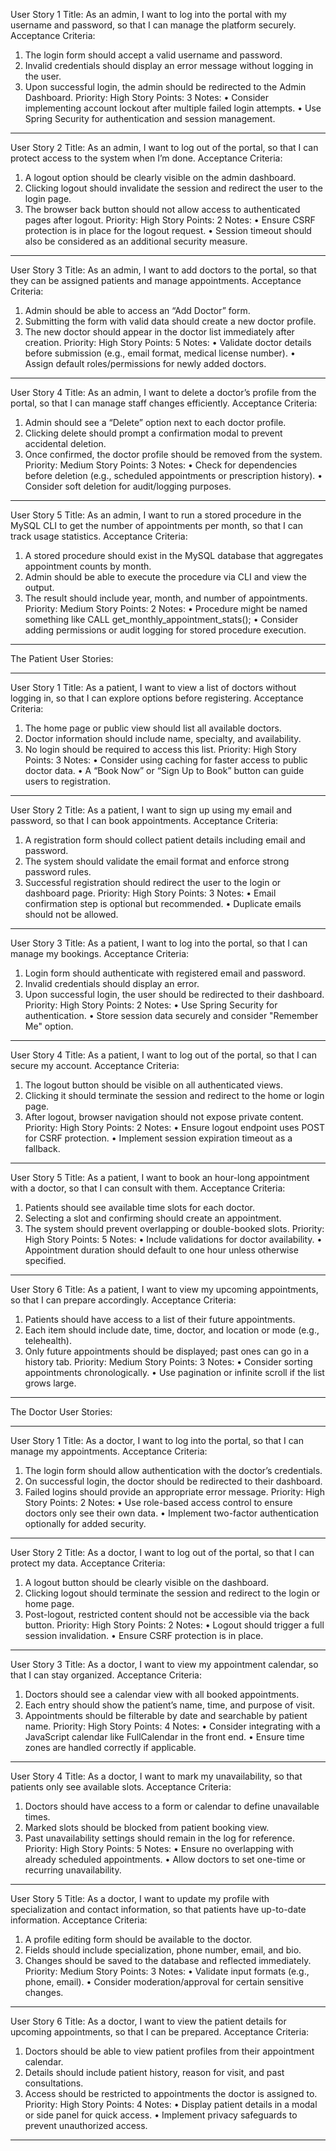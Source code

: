 User Story 1
Title:
As an admin, I want to log into the portal with my username and password, so that I can manage the platform securely.
Acceptance Criteria:
1.	The login form should accept a valid username and password.
2.	Invalid credentials should display an error message without logging in the user.
3.	Upon successful login, the admin should be redirected to the Admin Dashboard.
Priority: High
Story Points: 3
Notes:
•	Consider implementing account lockout after multiple failed login attempts.
•	Use Spring Security for authentication and session management.
________________________________________
User Story 2
Title:
As an admin, I want to log out of the portal, so that I can protect access to the system when I’m done.
Acceptance Criteria:
1.	A logout option should be clearly visible on the admin dashboard.
2.	Clicking logout should invalidate the session and redirect the user to the login page.
3.	The browser back button should not allow access to authenticated pages after logout.
Priority: High
Story Points: 2
Notes:
•	Ensure CSRF protection is in place for the logout request.
•	Session timeout should also be considered as an additional security measure.
________________________________________
User Story 3
Title:
As an admin, I want to add doctors to the portal, so that they can be assigned patients and manage appointments.
Acceptance Criteria:
1.	Admin should be able to access an “Add Doctor” form.
2.	Submitting the form with valid data should create a new doctor profile.
3.	The new doctor should appear in the doctor list immediately after creation.
Priority: High
Story Points: 5
Notes:
•	Validate doctor details before submission (e.g., email format, medical license number).
•	Assign default roles/permissions for newly added doctors.
________________________________________
User Story 4
Title:
As an admin, I want to delete a doctor’s profile from the portal, so that I can manage staff changes efficiently.
Acceptance Criteria:
1.	Admin should see a “Delete” option next to each doctor profile.
2.	Clicking delete should prompt a confirmation modal to prevent accidental deletion.
3.	Once confirmed, the doctor profile should be removed from the system.
Priority: Medium
Story Points: 3
Notes:
•	Check for dependencies before deletion (e.g., scheduled appointments or prescription history).
•	Consider soft deletion for audit/logging purposes.
________________________________________
User Story 5
Title:
As an admin, I want to run a stored procedure in the MySQL CLI to get the number of appointments per month, so that I can track usage statistics.
Acceptance Criteria:
1.	A stored procedure should exist in the MySQL database that aggregates appointment counts by month.
2.	Admin should be able to execute the procedure via CLI and view the output.
3.	The result should include year, month, and number of appointments.
Priority: Medium
Story Points: 2
Notes:
•	Procedure might be named something like CALL get_monthly_appointment_stats();
•	Consider adding permissions or audit logging for stored procedure execution.
________________________________________
The Patient User Stories:
________________________________________
User Story 1
Title:
As a patient, I want to view a list of doctors without logging in, so that I can explore options before registering.
Acceptance Criteria:
1.	The home page or public view should list all available doctors.
2.	Doctor information should include name, specialty, and availability.
3.	No login should be required to access this list.
Priority: High
Story Points: 3
Notes:
•	Consider using caching for faster access to public doctor data.
•	A “Book Now” or “Sign Up to Book” button can guide users to registration.
________________________________________
User Story 2
Title:
As a patient, I want to sign up using my email and password, so that I can book appointments.
Acceptance Criteria:
1.	A registration form should collect patient details including email and password.
2.	The system should validate the email format and enforce strong password rules.
3.	Successful registration should redirect the user to the login or dashboard page.
Priority: High
Story Points: 3
Notes:
•	Email confirmation step is optional but recommended.
•	Duplicate emails should not be allowed.
________________________________________
User Story 3
Title:
As a patient, I want to log into the portal, so that I can manage my bookings.
Acceptance Criteria:
1.	Login form should authenticate with registered email and password.
2.	Invalid credentials should display an error.
3.	Upon successful login, the user should be redirected to their dashboard.
Priority: High
Story Points: 2
Notes:
•	Use Spring Security for authentication.
•	Store session data securely and consider "Remember Me" option.
________________________________________
User Story 4
Title:
As a patient, I want to log out of the portal, so that I can secure my account.
Acceptance Criteria:
1.	The logout button should be visible on all authenticated views.
2.	Clicking it should terminate the session and redirect to the home or login page.
3.	After logout, browser navigation should not expose private content.
Priority: High
Story Points: 2
Notes:
•	Ensure logout endpoint uses POST for CSRF protection.
•	Implement session expiration timeout as a fallback.
________________________________________
User Story 5
Title:
As a patient, I want to book an hour-long appointment with a doctor, so that I can consult with them.
Acceptance Criteria:
1.	Patients should see available time slots for each doctor.
2.	Selecting a slot and confirming should create an appointment.
3.	The system should prevent overlapping or double-booked slots.
Priority: High
Story Points: 5
Notes:
•	Include validations for doctor availability.
•	Appointment duration should default to one hour unless otherwise specified.
________________________________________
User Story 6
Title:
As a patient, I want to view my upcoming appointments, so that I can prepare accordingly.
Acceptance Criteria:
1.	Patients should have access to a list of their future appointments.
2.	Each item should include date, time, doctor, and location or mode (e.g., telehealth).
3.	Only future appointments should be displayed; past ones can go in a history tab.
Priority: Medium
Story Points: 3
Notes:
•	Consider sorting appointments chronologically.
•	Use pagination or infinite scroll if the list grows large.
________________________________________


The Doctor User Stories:
________________________________________
User Story 1
Title:
As a doctor, I want to log into the portal, so that I can manage my appointments.
Acceptance Criteria:
1.	The login form should allow authentication with the doctor’s credentials.
2.	On successful login, the doctor should be redirected to their dashboard.
3.	Failed logins should provide an appropriate error message.
Priority: High
Story Points: 2
Notes:
•	Use role-based access control to ensure doctors only see their own data.
•	Implement two-factor authentication optionally for added security.
________________________________________
User Story 2
Title:
As a doctor, I want to log out of the portal, so that I can protect my data.
Acceptance Criteria:
1.	A logout button should be clearly visible on the dashboard.
2.	Clicking logout should terminate the session and redirect to the login or home page.
3.	Post-logout, restricted content should not be accessible via the back button.
Priority: High
Story Points: 2
Notes:
•	Logout should trigger a full session invalidation.
•	Ensure CSRF protection is in place.
________________________________________
User Story 3
Title:
As a doctor, I want to view my appointment calendar, so that I can stay organized.
Acceptance Criteria:
1.	Doctors should see a calendar view with all booked appointments.
2.	Each entry should show the patient’s name, time, and purpose of visit.
3.	Appointments should be filterable by date and searchable by patient name.
Priority: High
Story Points: 4
Notes:
•	Consider integrating with a JavaScript calendar like FullCalendar in the front end.
•	Ensure time zones are handled correctly if applicable.
________________________________________
User Story 4
Title:
As a doctor, I want to mark my unavailability, so that patients only see available slots.
Acceptance Criteria:
1.	Doctors should have access to a form or calendar to define unavailable times.
2.	Marked slots should be blocked from patient booking view.
3.	Past unavailability settings should remain in the log for reference.
Priority: High
Story Points: 5
Notes:
•	Ensure no overlapping with already scheduled appointments.
•	Allow doctors to set one-time or recurring unavailability.
________________________________________
User Story 5
Title:
As a doctor, I want to update my profile with specialization and contact information, so that patients have up-to-date information.
Acceptance Criteria:
1.	A profile editing form should be available to the doctor.
2.	Fields should include specialization, phone number, email, and bio.
3.	Changes should be saved to the database and reflected immediately.
Priority: Medium
Story Points: 3
Notes:
•	Validate input formats (e.g., phone, email).
•	Consider moderation/approval for certain sensitive changes.
________________________________________
User Story 6
Title:
As a doctor, I want to view the patient details for upcoming appointments, so that I can be prepared.
Acceptance Criteria:
1.	Doctors should be able to view patient profiles from their appointment calendar.
2.	Details should include patient history, reason for visit, and past consultations.
3.	Access should be restricted to appointments the doctor is assigned to.
Priority: High
Story Points: 4
Notes:
•	Display patient details in a modal or side panel for quick access.
•	Implement privacy safeguards to prevent unauthorized access.
________________________________________




